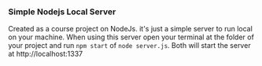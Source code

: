 <h3>Simple Nodejs Local Server</h3>

<p>Created as a course project on NodeJs. it's just a simple server to run local on your machine.
When using this server open your terminal at the folder of your project and run <code>npm start</code> of <code>node server.js</code>. 
Both will start the server at http://localhost:1337</p>
